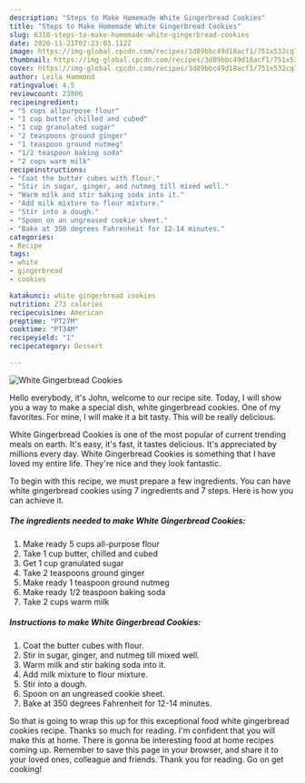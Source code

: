 ```yaml
---
description: "Steps to Make Homemade White Gingerbread Cookies"
title: "Steps to Make Homemade White Gingerbread Cookies"
slug: 6318-steps-to-make-homemade-white-gingerbread-cookies
date: 2020-11-21T02:23:03.112Z
image: https://img-global.cpcdn.com/recipes/3d89bbc49d18acf1/751x532cq70/white-gingerbread-cookies-recipe-main-photo.jpg
thumbnail: https://img-global.cpcdn.com/recipes/3d89bbc49d18acf1/751x532cq70/white-gingerbread-cookies-recipe-main-photo.jpg
cover: https://img-global.cpcdn.com/recipes/3d89bbc49d18acf1/751x532cq70/white-gingerbread-cookies-recipe-main-photo.jpg
author: Leila Hammond
ratingvalue: 4.5
reviewcount: 23806
recipeingredient:
- "5 cups allpurpose flour"
- "1 cup butter chilled and cubed"
- "1 cup granulated sugar"
- "2 teaspoons ground ginger"
- "1 teaspoon ground nutmeg"
- "1/2 teaspoon baking soda"
- "2 cups warm milk"
recipeinstructions:
- "Coat the butter cubes with flour."
- "Stir in sugar, ginger, and nutmeg till mixed well."
- "Warm milk and stir baking soda into it."
- "Add milk mixture to flour mixture."
- "Stir into a dough."
- "Spoon on an ungreased cookie sheet."
- "Bake at 350 degrees Fahrenheit for 12-14 minutes."
categories:
- Recipe
tags:
- white
- gingerbread
- cookies

katakunci: white gingerbread cookies 
nutrition: 273 calories
recipecuisine: American
preptime: "PT27M"
cooktime: "PT34M"
recipeyield: "1"
recipecategory: Dessert

---
```



![White Gingerbread Cookies](https://img-global.cpcdn.com/recipes/3d89bbc49d18acf1/751x532cq70/white-gingerbread-cookies-recipe-main-photo.jpg)

Hello everybody, it's John, welcome to our recipe site. Today, I will show you a way to make a special dish, white gingerbread cookies. One of my favorites. For mine, I will make it a bit tasty. This will be really delicious.



White Gingerbread Cookies is one of the most popular of current trending meals on earth. It's easy, it's fast, it tastes delicious. It's appreciated by millions every day. White Gingerbread Cookies is something that I have loved my entire life. They're nice and they look fantastic.


To begin with this recipe, we must prepare a few ingredients. You can have white gingerbread cookies using 7 ingredients and 7 steps. Here is how you can achieve it.

<!--inarticleads1-->

##### The ingredients needed to make White Gingerbread Cookies:

1. Make ready 5 cups all-purpose flour
1. Take 1 cup butter, chilled and cubed
1. Get 1 cup granulated sugar
1. Take 2 teaspoons ground ginger
1. Make ready 1 teaspoon ground nutmeg
1. Make ready 1/2 teaspoon baking soda
1. Take 2 cups warm milk




<!--inarticleads2-->

##### Instructions to make White Gingerbread Cookies:

1. Coat the butter cubes with flour.
1. Stir in sugar, ginger, and nutmeg till mixed well.
1. Warm milk and stir baking soda into it.
1. Add milk mixture to flour mixture.
1. Stir into a dough.
1. Spoon on an ungreased cookie sheet.
1. Bake at 350 degrees Fahrenheit for 12-14 minutes.




So that is going to wrap this up for this exceptional food white gingerbread cookies recipe. Thanks so much for reading. I'm confident that you will make this at home. There is gonna be interesting food at home recipes coming up. Remember to save this page in your browser, and share it to your loved ones, colleague and friends. Thank you for reading. Go on get cooking!
